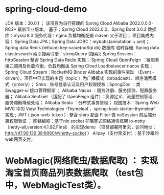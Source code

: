 # spring-cloud-demo

JDK 版本：20.0.1 ；
该项目为自行搭建的 Spring Cloud Alibaba 2022.0.0.0-RC2* 最新毕业版本。
基于：Spring Cloud 2022.0.0、Spring Boot 3.0.2
数据库：mysql 8.0
服务代理：nginx  负载均衡配置
maven  父子项目；
项目集成内容：
Spring Data JPA；Spring Data JDBC：mybatis(annotation + xml)；
Spring data Redis (lettuce) key-value(noSql db) 数据库 临时存储;
Spring data elasticsearch  索引搜索引擎：stringQuery (搜索);
Spring Session：httpSession  整合 Spring Data Redis  实现；
Spring Cloud OpenFeign ：微服务接口调用及负载均衡。负载均衡由 Spring Cloud Loadbalancer nacos  实现；
Spring Cloud Stream：RocketMQ Binder Alibaba  实现的事件驱动 （Event
-driven）。项目中已实现的主题（topic ）为广播模式（broadcast）、顺序消费模式（orderly）；
Shiro : 账号登录认证及用户权限授权 ;
SpringDoc ：类 Swagger-ui 接口管理框架 ；
Alibaba Nacos ：服务注册、服务探测、配置服务器；
Alibaba Sentinel （适配了 OpenFeign  组件）：资源定义、流量控制管理、服务熔断降级处理；
Alibaba Seata ：分布式事务管理；
视图技术：Spring Web MVC  中的 View Technologies -Thymeleaf ，spring-boot-starter-thymeleaf  实现 ;
JWT ( json-web-token ) : 整合 shiro  配合 Filter  做 noSession  前后端分离权限验证 ；
网络编程：基于nio socket 非阻塞式网络通信框架 io-netty（netty-all,version:4.1.92.Final） 的实现demo （项目部署阿里云，访问地址：http://47.99.139.38:8080/#/netty-socket ）
Alipay（支付宝支付）：基于沙箱的web网页支付。

# WebMagic(网络爬虫/数据爬取) ： 实现淘宝首页商品列表数据爬取 （test包中，WebMagicTest类）。
